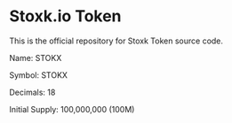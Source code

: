 # Stoxk.io Token

This is the official repository for Stoxk Token source code.

Name: STOKX

Symbol: STOKX

Decimals: 18

Initial Supply: 100,000,000 (100M)
